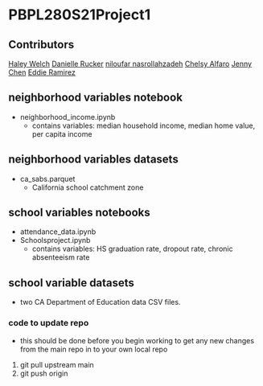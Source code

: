 # PBPL280S21Project1

## Contributors 
[Haley Welch](https://github.com/hay1997)
[Danielle Rucker](https://github.com/drucker13)
[niloufar nasrollahzadeh](https://github.com/nnasr001)
[Chelsy Alfaro](https://github.com/calfa021)
[Jenny Chen](https://github.com/jchen321)
[Eddie Ramirez](https://github.com/eddieramz)


## neighborhood variables notebook
- neighborhood_income.ipynb 
    - contains variables: median household income, median home value, per capita income
    
## neighborhood variables datasets
- ca_sabs.parquet 
    - California school catchment zone


## school variables notebooks
- attendance_data.ipynb
- Schoolsproject.ipynb
    - contains variables: HS graduation rate, dropout rate, chronic absenteeism rate
    
## school variable datasets 
- two CA Department of Education data CSV files. 

### code to update repo
- this should be done before you begin working to get any new changes from the main repo in to your own local repo
1. git pull upstream main
2. git push origin

